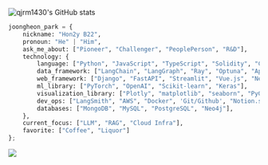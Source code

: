 ![qjrm1430's GitHub stats](https://github-readme-stats.vercel.app/api?username=qjrm1430&show_icons=true&theme=tokyonight)

```python
joongheon_park = {
    nickname: "Hon2y B22",
    pronoun: "He" | "Him",
    ask_me_about: ["Pioneer", "Challenger", "PeoplePerson", "R&D"],
    technology: {
        language: ["Python", "JavaScript", "TypeScript", "Solidity", "C++"],
        data_framework: ["LangChain", "LangGraph", "Ray", "Optuna", "Apache Spark"],
        web_framework: ["Django", "FastAPI", "Streamlit", "Vue.js", "Next.js", "Nest.js"],
        ml_library: ["PyTorch", "OpenAI", "Scikit-learn", "Keras"],
        visualization_library: ["Plotly", "matplotlib", "seaborn", "PyGWAlker", "vis.js"],
        dev_ops: ["LangSmith", "AWS", "Docker", 'Git/Github', "Notion.so", "Slack", "Jira", "Asana"],
        databases: ["MongoDB", "MySQL", "PostgreSQL", "Neo4j"],
    },
    current_focus: ["LLM", "RAG", "Cloud Infra"],
    favorite: ["Coffee", "Liquor"]
};
```

<a href="https://www.hon2yt2ch.life/" target="_blank"><img src="https://img.shields.io/badge/기술 블로그-000000?style=social&logo=notion"/></a><br>
